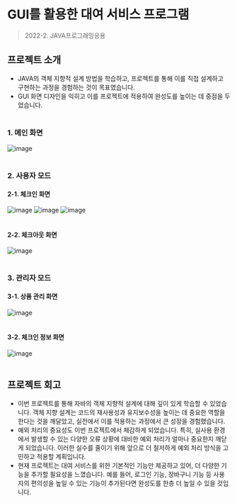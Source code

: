 # GUI를 활용한 대여 서비스 프로그램
> 2022-2. JAVA프로그래밍응용

## 프로젝트 소개
- JAVA의 객체 지향적 설계 방법을 학습하고, 프로젝트를 통해 이를 직접 설계하고 구현하는 과정을 경험하는 것이 목표였습니다.
- GUI 화면 디자인을 익히고 이를 프로젝트에 적용하여 완성도를 높이는 데 중점을 두었습니다. <br><br>
  
### 1. 메인 화면
![image](https://user-images.githubusercontent.com/83098949/211769055-9bd13b4f-e88b-40da-945a-d1664ceca26a.png)<br></br>

### 2. 사용자 모드
#### 2-1. 체크인 화면
![image](https://user-images.githubusercontent.com/83098949/211771292-b38cc5ef-54e7-408e-854f-267c7c42ea6c.png)
![image](https://user-images.githubusercontent.com/83098949/211771426-681d9d92-486f-48b9-9959-e4a2b9a7f907.png)
![image](https://user-images.githubusercontent.com/83098949/211771495-a012fe66-f851-49a4-9f8a-cb632d72121e.png)<br></br>

#### 2-2. 체크아웃 화면
![image](https://user-images.githubusercontent.com/83098949/211772052-c0fc698d-7c3b-409c-8145-29ca8101c4bd.png)<br></br>

### 3. 관리자 모드
#### 3-1. 상품 관리 화면 
![image](https://user-images.githubusercontent.com/83098949/211773696-cdf0fbee-cb0a-45d5-8763-8b25696adbd9.png)<br></br>
#### 3-2. 체크인 정보 화면 
![image](https://user-images.githubusercontent.com/83098949/211774554-c3ff16c0-eb50-4aed-9fed-740995edf25a.png)<br></br>

## 프로젝트 회고 
- 이번 프로젝트를 통해 자바의 객체 지향적 설계에 대해 깊이 있게 학습할 수 있었습니다. 객체 지향 설계는 코드의 재사용성과 유지보수성을 높이는 데 중요한 역할을 한다는 것을 깨달았고, 실전에서 이를 적용하는 과정에서 큰 성장을 경험했습니다.
- 예외 처리의 중요성도 이번 프로젝트에서 체감하게 되었습니다. 특히, 실사용 환경에서 발생할 수 있는 다양한 오류 상황에 대비한 예외 처리가 얼마나 중요한지 깨닫게 되었습니다. 이러한 실수를 줄이기 위해 앞으로 더 철저하게 예외 처리 방식을 고민하고 적용할 계획입니다.
- 현재 프로젝트는 대여 서비스를 위한 기본적인 기능만 제공하고 있어, 더 다양한 기능을 추가할 필요성을 느꼈습니다. 예를 들어, 로그인 기능, 장바구니 기능 등 사용자의 편의성을 높일 수 있는 기능이 추가된다면 완성도를 한층 더 높일 수 있을 것입니다.
